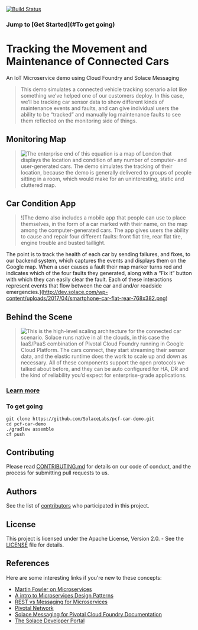 [![Build Status](https://travis-ci.org/SolaceLabs/pcf-car-demo.svg?branch=master)](https://travis-ci.org/SolaceLabs/pcf-car-demo)

### Jump to **[Get Started](#To get going)**


# Tracking the Movement and Maintenance of Connected Cars
 An IoT Microservice demo using Cloud Foundry and Solace Messaging

>This demo simulates a connected vehicle tracking scenario a lot like something we’ve helped one of our customers deploy. In this case, we’ll be tracking car sensor data to show different kinds of maintenance events and faults, and can give individual users the ability to be “tracked” and manually log maintenance faults to see them reflected on the monitoring side of things.

## **Monitoring Map**

> ![The enterprise end of this equation is a map of London that displays the location and condition of any number of computer- and user-generated cars. The demo simulates the tracking of their location, because the demo is generally delivered to groups of people sitting in a room, which would make for an uninteresting, static and cluttered map.](http://dev.solace.com/wp-content/uploads/2017/04/pivotal-car-markers-mocked-up-768x434.jpg)

## **Car Condition App**

> ![The demo also includes a mobile app that people can use to place themselves, in the form of a car marked with their name, on the map among the computer-generated cars. The app gives users the ability to cause and repair four different faults: front flat tire, rear flat tire, engine trouble and busted taillight.  

The point is to track the health of each car by sending failures, and fixes, to our backend system, which captures the events and displays them on the Google map. When a user causes a fault their map marker turns red and indicates which of the four faults they generated, along with a “Fix it” button with which they can easily clear the fault. Each of these interactions represent events that flow between the car and and/or roadside emergencies.](http://dev.solace.com/wp-content/uploads/2017/04/smartphone-car-flat-rear-768x382.png)

## **Behind the Scene**

> ![This is the high-level scaling architecture for the connected car scenario. Solace runs native in all the clouds, in this case the IaaS/PaaS combination of Pivotal Cloud Foundry running in Google Cloud Platform. The cars connect, they start streaming their sensor data, and the elastic runtime does the work to scale up and down as necessary. All of these components support the open protocols we talked about before, and they can be auto configured for HA, DR and the kind of reliability you’d expect for enterprise-grade applications.](http://dev.solace.com/wp-content/uploads/2017/04/pcf-car-demo-architecture-768x407.png)

### [Learn more](dev.solace.com)


### **To get going**

```
git clone https://github.com/SolaceLabs/pcf-car-demo.git
cd pcf-car-demo
./gradlew assemble
cf push
```


## Contributing

Please read [CONTRIBUTING.md](CONTRIBUTING.md) for details on our code of conduct, and the process for submitting pull requests to us.

## Authors

See the list of [contributors](https://github.com/SolaceLabs/pcf-car-demo/graphs/contributors) who participated in this project.

## License

This project is licensed under the Apache License, Version 2.0. - See the [LICENSE](LICENSE) file for details.

## References

Here are some interesting links if you're new to these concepts:

* [Martin Fowler on Microservices](http://martinfowler.com/articles/microservices.html)
* [A intro to Microservices Design Patterns](http://blog.arungupta.me/microservice-design-patterns/)
* [REST vs Messaging for Microservices](http://www.slideshare.net/ewolff/rest-vs-messaging-for-microservices)
* [Pivotal Network](https://network.pivotal.io/)
* [Solace Messaging for Pivotal Cloud Foundry Documentation](http://docs.pivotal.io/solace-messaging/)
* [The Solace Developer Portal](http://dev.solace.com/)